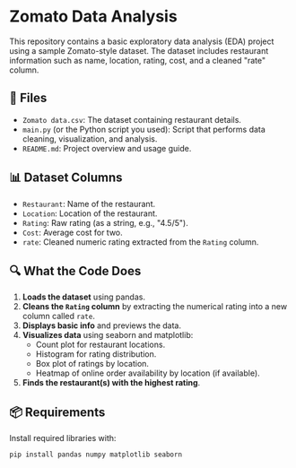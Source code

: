 # Zomato Data Analysis

This repository contains a basic exploratory data analysis (EDA) project using a sample Zomato-style dataset. The dataset includes restaurant information such as name, location, rating, cost, and a cleaned "rate" column.

## 📁 Files

- `Zomato data.csv`: The dataset containing restaurant details.
- `main.py` (or the Python script you used): Script that performs data cleaning, visualization, and analysis.
- `README.md`: Project overview and usage guide.

## 📊 Dataset Columns

- `Restaurant`: Name of the restaurant.
- `Location`: Location of the restaurant.
- `Rating`: Raw rating (as a string, e.g., "4.5/5").
- `Cost`: Average cost for two.
- `rate`: Cleaned numeric rating extracted from the `Rating` column.

## 🔍 What the Code Does

1. **Loads the dataset** using pandas.
2. **Cleans the `Rating` column** by extracting the numerical rating into a new column called `rate`.
3. **Displays basic info** and previews the data.
4. **Visualizes data** using seaborn and matplotlib:
   - Count plot for restaurant locations.
   - Histogram for rating distribution.
   - Box plot of ratings by location.
   - Heatmap of online order availability by location (if available).
5. **Finds the restaurant(s) with the highest rating**.

## 📦 Requirements

Install required libraries with:

```bash
pip install pandas numpy matplotlib seaborn
